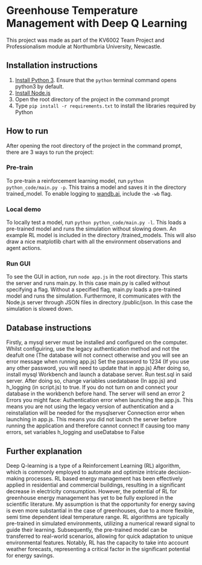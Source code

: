 # Greenhouse Temperature Management with Deep Q Learning

This project was made as part of the KV6002 Team Project and Professionalism module at Northumbria University, Newcastle. 

## Installation instructions

1. [Install Python 3](https://www.python.org/downloads/). Ensure that the ```python``` terminal command opens python3 by default.
2. [Install Node.js](https://nodejs.org/en/download)
3. Open the root directory of the project in the command prompt
4. Type ```pip install -r requirements.txt``` to install the libraries required by Python

## How to run
After opening the root directory of the project in the command prompt, there are 3 ways to run the project:

### Pre-train
To pre-train a reinforcement learning model, run ```python python_code/main.py -p```.
This trains a model and saves it in the directory trained_model. To enable logging to [wandb.ai](https://wandb.ai/), include the ```-wb``` flag.
  
### Local demo
To locally test a model, run ```python python_code/main.py -l```.
This loads a pre-trained model and runs the simulation without slowing down. An example RL model is included in the directory /trained_models. This will also draw a nice matplotlib chart with all the environment observations and agent actions.

### Run GUI
To see the GUI in action, run ```node app.js``` in the root directory.
This starts the server and runs main.py. In this case main.py is called without specifying a flag. Without a specified flag, main.py loads a pre-trained model and runs the simulation. Furthermore, it communicates with the Node.js server through JSON files in directory /public/json. In this case the simulation is slowed down.

## Database instructions
Firstly, a mysql server must be installed and configured on the computer. Whilst configuiring, use the legacy authentication method and not the deafult one (The database will not connect otherwise and you will see an error message when running app.js)
Set the password to 1234 (If you use any other password, you will need to update that in app.js)
After doing so, install mysql Workbench and launch a database server. Run test.sql in said server. 
After doing so, change variables usedatabase (In app.js) and h_logging (in script.js) to true. If you do not turn on and connect your database in the workbench before hand. The server will send an error
2 Errors you might face:
Authentication error when launching the app.js. This means you are not using the legacy version of authentication and a reinstallation will be needed for the mysqlserver
Connection error when launching in app.js. This means you did not launch the server before running the application and therefore cannot connect
If causing too many errors, set variables h_logging and useDatabse to False

## Further explanation

Deep Q-learning is a type of a Reinforcement Learning (RL) algorithm, which is commonly employed to automate and optimize intricate decision-making processes. RL based energy management has been effectively applied in residential and commercial buildings, resulting in a significant decrease in electricity consumption. However, the potential of RL for greenhouse energy management has yet to be fully explored in the scientific literature. My assumption is that the opportunity for energy saving is even more substantial in the case of greenhouses, due to a more flexible, semi time dependent ideal temperature range.
RL algorithms are typically pre-trained in simulated environments, utilizing a numerical reward signal to guide their learning. Subsequently, the pre-trained model can be transferred to real-world scenarios, allowing for quick adaptation to unique environmental features. Notably, RL has the capacity to take into account weather forecasts, representing a critical factor in the significant potential for energy savings.
